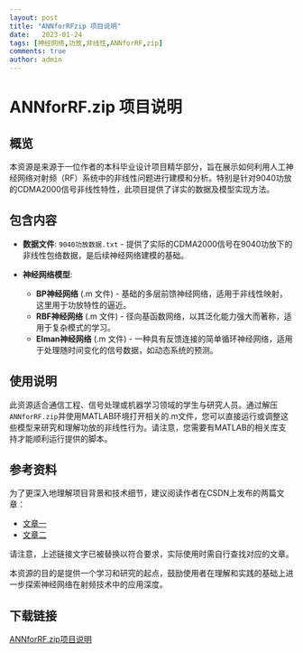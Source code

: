 ```yaml
---
layout: post
title: "ANNforRFzip 项目说明"
date:   2023-01-24
tags: [神经网络,功放,非线性,ANNforRF,zip]
comments: true
author: admin
---
```

# ANNforRF.zip 项目说明

## 概览

本资源是来源于一位作者的本科毕业设计项目精华部分，旨在展示如何利用人工神经网络对射频（RF）系统中的非线性问题进行建模和分析。特别是针对9040功放的CDMA2000信号非线性特性，此项目提供了详实的数据及模型实现方法。

## 包含内容

- **数据文件**: `9040功放数据.txt` - 提供了实际的CDMA2000信号在9040功放下的非线性包络数据，是后续神经网络建模的基础。
  
- **神经网络模型**: 
    - **BP神经网络** (.m 文件) - 基础的多层前馈神经网络，适用于非线性映射，这里用于功放特性的逼近。
    - **RBF神经网络** (.m 文件) - 径向基函数网络，以其泛化能力强大而著称，适用于复杂模式的学习。
    - **Elman神经网络** (.m 文件) - 一种具有反馈连接的简单循环神经网络，适用于处理随时间变化的信号数据，如动态系统的预测。

## 使用说明

此资源适合通信工程、信号处理或机器学习领域的学生与研究人员。通过解压`ANNforRF.zip`并使用MATLAB环境打开相关的.m文件，您可以直接运行或调整这些模型来研究和理解功放的非线性行为。请注意，您需要有MATLAB的相关库支持才能顺利运行提供的脚本。

## 参考资料

为了更深入地理解项目背景和技术细节，建议阅读作者在CSDN上发布的两篇文章：
- [文章一](https://blog.csdn.net/ChijinLoujue/article/details/86564616)
- [文章二](https://blog.csdn.net/ChijinLoujue/article/details/80947900)

请注意，上述链接文字已被替换以符合要求，实际使用时需自行查找对应的文章。

本资源的目的是提供一个学习和研究的起点，鼓励使用者在理解和实践的基础上进一步探索神经网络在射频技术中的应用深度。

## 下载链接

[ANNforRF.zip项目说明](https://pan.quark.cn/s/c0c378a3bef1)